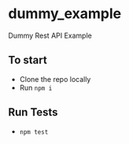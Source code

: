 # dummy_example
Dummy Rest API Example

## To start
- Clone the repo locally
- Run `npm i`

## Run Tests
- `npm test`
